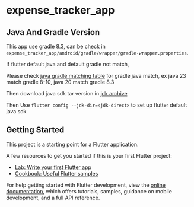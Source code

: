 # expense_tracker_app

## Java And Gradle Version
This app use gradle 8.3, can be check in `expense_tracker_app/android/gradle/wrapper/gradle-wrapper.properties`. 

If flutter default java and default gradle not match, 

Please check [java gradle matching table](https://docs.gradle.org/current/userguide/compatibility.html#java) for gradle java match, ex java 23 match gradle 8-10, java 20 match gradle 8.3

Then download java sdk tar version in [jdk archive](https://www.oracle.com/java/technologies/downloads/archive/)


Then Use `flutter config --jdk-dir=<jdk-direct>` to set up flutter default java sdk


## Getting Started

This project is a starting point for a Flutter application.

A few resources to get you started if this is your first Flutter project:

- [Lab: Write your first Flutter app](https://docs.flutter.dev/get-started/codelab)
- [Cookbook: Useful Flutter samples](https://docs.flutter.dev/cookbook)

For help getting started with Flutter development, view the
[online documentation](https://docs.flutter.dev/), which offers tutorials,
samples, guidance on mobile development, and a full API reference.
